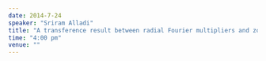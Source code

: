 ```yaml
---
date: 2014-7-24
speaker: "Sriram Alladi"
title: "A transference result between radial Fourier multipliers and zonal multipliers on the unit sphere."
time: "4:00 pm"
venue: ""
---
```


